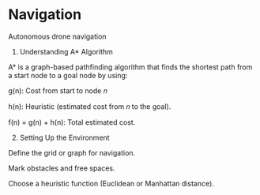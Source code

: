 # Navigation
Autonomous drone navigation 
1. Understanding A* Algorithm 

A* is a graph-based pathfinding algorithm that finds the shortest path from a start node to a goal node by using:

g(n): Cost from start to node 𝑛 

h(n): Heuristic (estimated cost from 𝑛 to the goal).

f(n) = g(n) + h(n): Total estimated cost.

2. Setting Up the Environment 

Define the grid or graph for navigation. 

Mark obstacles and free spaces. 

Choose a heuristic function (Euclidean or Manhattan distance). 
